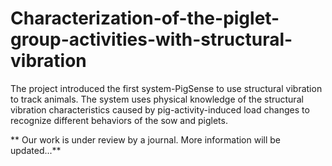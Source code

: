 # Characterization-of-the-piglet-group-activities-with-structural-vibration
The project introduced the first system-PigSense to use structural vibration to track animals. The system uses physical knowledge of the structural vibration characteristics caused by pig-activity-induced load changes to recognize different behaviors of the sow and piglets. 

** Our work is under review by a journal. More information will be updated...** 
